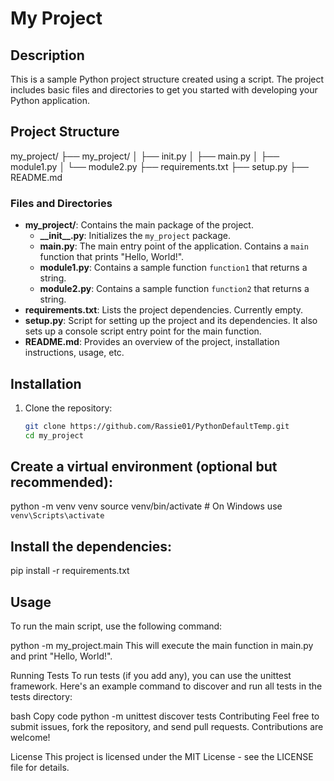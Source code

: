 # My Project

## Description

This is a sample Python project structure created using a script. The project includes basic files and directories to get you started with developing your Python application.

## Project Structure

my_project/
├── my_project/
│ ├── init.py
│ ├── main.py
│ ├── module1.py
│ └── module2.py
├── requirements.txt
├── setup.py
├── README.md


### Files and Directories

- **my_project/**: Contains the main package of the project.
  - **\_\_init\_\_.py**: Initializes the `my_project` package.
  - **main.py**: The main entry point of the application. Contains a `main` function that prints "Hello, World!".
  - **module1.py**: Contains a sample function `function1` that returns a string.
  - **module2.py**: Contains a sample function `function2` that returns a string.
- **requirements.txt**: Lists the project dependencies. Currently empty.
- **setup.py**: Script for setting up the project and its dependencies. It also sets up a console script entry point for the main function.
- **README.md**: Provides an overview of the project, installation instructions, usage, etc.

## Installation

1. Clone the repository:

   ```bash
   git clone https://github.com/Rassie01/PythonDefaultTemp.git
   cd my_project

## Create a virtual environment (optional but recommended):
python -m venv venv
source venv/bin/activate  # On Windows use `venv\Scripts\activate`

## Install the dependencies:
pip install -r requirements.txt

## Usage
To run the main script, use the following command:

python -m my_project.main
This will execute the main function in main.py and print "Hello, World!".

Running Tests
To run tests (if you add any), you can use the unittest framework. Here's an example command to discover and run all tests in the tests directory:

bash
Copy code
python -m unittest discover tests
Contributing
Feel free to submit issues, fork the repository, and send pull requests. Contributions are welcome!

License
This project is licensed under the MIT License - see the LICENSE file for details.

